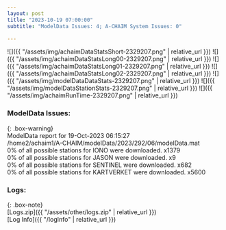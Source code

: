 ```yaml
---
layout: post
title: "2023-10-19 07:00:00"
subtitle: "ModelData Issues: 4; A-CHAIM System Issues: 0"

---
```


![]({{ "/assets/img/achaimDataStatsShort-2329207.png" | relative_url }})
![]({{ "/assets/img/achaimDataStatsLong00-2329207.png" | relative_url }})
![]({{ "/assets/img/achaimDataStatsLong01-2329207.png" | relative_url }})
![]({{ "/assets/img/achaimDataStatsLong02-2329207.png" | relative_url }})
![]({{ "/assets/img/modelDataDataStats-2329207.png" | relative_url }})
![]({{ "/assets/img/modelDataStationStats-2329207.png" | relative_url }})
![]({{ "/assets/img/achaimRunTime-2329207.png" | relative_url }})


### ModelData Issues:  
  
{: .box-warning}  
 ModelData report for 19-Oct-2023 06:15:27   
 /home2/achaim1/A-CHAIM/modelData/2023/292/06/modelData.mat   
 0% of all possible stations for IONO were downloaded. x1379   
 0% of all possible stations for JASON were downloaded. x9   
 0% of all possible stations for SENTINEL were downloaded. x682   
 0% of all possible stations for KARTVERKET were downloaded. x5600   
  


### Logs:  
  
{: .box-note}  
[Logs.zip]({{ "/assets/other/logs.zip" | relative_url }})  
[Log Info]({{ "/logInfo" | relative_url }})  
